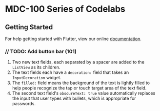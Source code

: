 # MDC-100 Series of Codelabs

## Getting Started

For help getting started with Flutter, view our online
[documentation](https://flutter.io/).

 
### // TODO: Add button bar (101) 

1. Two new text fields, each separated by a spacer are added to the `ListView` as its children.
2. The text fields each have a `decoration:` field that takes an `InputDecoration` widget.
3. The `filled:` field means the background of the text is lightly filled to help people recognize the tap or touch target area of the text field.
4. The second text field's `obscureText: true` value automatically replaces the input that user types with bullets, which is appropriate for passwords.